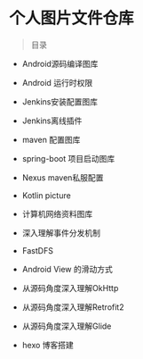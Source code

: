 # 个人图片文件仓库

>目录

- Android源码编译图库

- Android 运行时权限

- Jenkins安装配置图库

- Jenkins离线插件 

- maven 配置图库

- spring-boot 项目启动图库

- Nexus maven私服配置

- Kotlin picture 

- 计算机网络资料图库

- 深入理解事件分发机制

- FastDFS

- Android View 的滑动方式

- 从源码角度深入理解OkHttp

- 从源码角度深入理解Retrofit2

- 从源码角度深入理解Glide

- hexo 博客搭建